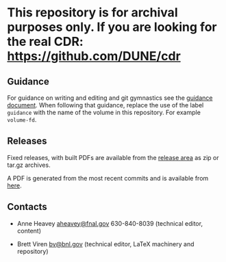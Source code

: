 This repository is for archival purposes only.  If you are looking for the real CDR: https://github.com/DUNE/cdr
====

Guidance
---

For guidance on writing and editing and git gymnastics see the
[guidance document](https://github.com/DUNE/document-guidance).  When
following that guidance, replace the use of the label `guidance` with
the name of the volume in this repository.  For example `volume-fd`.

Releases
---

Fixed releases, with built PDFs are available from the
[release area](https://github.com/DUNE/lbn-cdr/releases) as zip or
tar.gz archives.

A PDF is generated from the most recent commits and is available from [here](https://dune.bnl.gov/tmp/).


Contacts
---

* Anne Heavey <aheavey@fnal.gov> 630-840-8039 (technical editor, content)

* Brett Viren <bv@bnl.gov> (technical editor, LaTeX machinery and repository)
